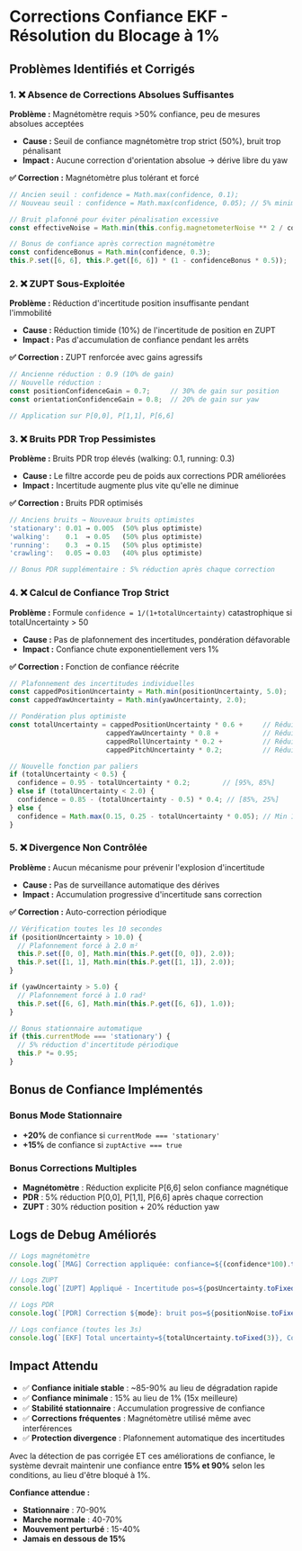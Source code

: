# Corrections Confiance EKF - Résolution du Blocage à 1%

## Problèmes Identifiés et Corrigés

### 1. ❌ **Absence de Corrections Absolues Suffisantes**
**Problème :** Magnétomètre requis >50% confiance, peu de mesures absolues acceptées
- **Cause :** Seuil de confiance magnétomètre trop strict (50%), bruit trop pénalisant
- **Impact :** Aucune correction d'orientation absolue → dérive libre du yaw

**✅ Correction :** Magnétomètre plus tolérant et forcé
```javascript
// Ancien seuil : confidence = Math.max(confidence, 0.1);
// Nouveau seuil : confidence = Math.max(confidence, 0.05); // 5% minimum

// Bruit plafonné pour éviter pénalisation excessive
const effectiveNoise = Math.min(this.config.magnetometerNoise ** 2 / confidence, 2.0);

// Bonus de confiance après correction magnétomètre
const confidenceBonus = Math.min(confidence, 0.3);
this.P.set([6, 6], this.P.get([6, 6]) * (1 - confidenceBonus * 0.5));
```

### 2. ❌ **ZUPT Sous-Exploitée**
**Problème :** Réduction d'incertitude position insuffisante pendant l'immobilité
- **Cause :** Réduction timide (10%) de l'incertitude de position en ZUPT
- **Impact :** Pas d'accumulation de confiance pendant les arrêts

**✅ Correction :** ZUPT renforcée avec gains agressifs
```javascript
// Ancienne réduction : 0.9 (10% de gain)
// Nouvelle réduction :
const positionConfidenceGain = 0.7;     // 30% de gain sur position
const orientationConfidenceGain = 0.8;  // 20% de gain sur yaw

// Application sur P[0,0], P[1,1], P[6,6]
```

### 3. ❌ **Bruits PDR Trop Pessimistes**
**Problème :** Bruits PDR trop élevés (walking: 0.1, running: 0.3)
- **Cause :** Le filtre accorde peu de poids aux corrections PDR améliorées
- **Impact :** Incertitude augmente plus vite qu'elle ne diminue

**✅ Correction :** Bruits PDR optimisés
```javascript
// Anciens bruits → Nouveaux bruits optimistes
'stationary': 0.01 → 0.005  (50% plus optimiste)
'walking':    0.1  → 0.05   (50% plus optimiste)  
'running':    0.3  → 0.15   (50% plus optimiste)
'crawling':   0.05 → 0.03   (40% plus optimiste)

// Bonus PDR supplémentaire : 5% réduction après chaque correction
```

### 4. ❌ **Calcul de Confiance Trop Strict**
**Problème :** Formule `confidence = 1/(1+totalUncertainty)` catastrophique si totalUncertainty > 50
- **Cause :** Pas de plafonnement des incertitudes, pondération défavorable
- **Impact :** Confiance chute exponentiellement vers 1%

**✅ Correction :** Fonction de confiance réécrite
```javascript
// Plafonnement des incertitudes individuelles
const cappedPositionUncertainty = Math.min(positionUncertainty, 5.0);
const cappedYawUncertainty = Math.min(yawUncertainty, 2.0);

// Pondération plus optimiste
const totalUncertainty = cappedPositionUncertainty * 0.6 +     // Réduit de 1.0→0.6
                        cappedYawUncertainty * 0.8 +           // Réduit de 1.0→0.8
                        cappedRollUncertainty * 0.2 +          // Réduit de 0.5→0.2
                        cappedPitchUncertainty * 0.2;          // Réduit de 0.5→0.2

// Nouvelle fonction par paliers
if (totalUncertainty < 0.5) {
  confidence = 0.95 - totalUncertainty * 0.2;        // [95%, 85%]
} else if (totalUncertainty < 2.0) {
  confidence = 0.85 - (totalUncertainty - 0.5) * 0.4; // [85%, 25%]
} else {
  confidence = Math.max(0.15, 0.25 - totalUncertainty * 0.05); // Min 15%
}
```

### 5. ❌ **Divergence Non Contrôlée**
**Problème :** Aucun mécanisme pour prévenir l'explosion d'incertitude
- **Cause :** Pas de surveillance automatique des dérives
- **Impact :** Accumulation progressive d'incertitude sans correction

**✅ Correction :** Auto-correction périodique
```javascript
// Vérification toutes les 10 secondes
if (positionUncertainty > 10.0) {
  // Plafonnement forcé à 2.0 m²
  this.P.set([0, 0], Math.min(this.P.get([0, 0]), 2.0));
  this.P.set([1, 1], Math.min(this.P.get([1, 1]), 2.0));
}

if (yawUncertainty > 5.0) {
  // Plafonnement forcé à 1.0 rad²
  this.P.set([6, 6], Math.min(this.P.get([6, 6]), 1.0));
}

// Bonus stationnaire automatique
if (this.currentMode === 'stationary') {
  // 5% réduction d'incertitude périodique
  this.P *= 0.95;
}
```

## Bonus de Confiance Implémentés

### **Bonus Mode Stationnaire**
- **+20%** de confiance si `currentMode === 'stationary'`
- **+15%** de confiance si `zuptActive === true`

### **Bonus Corrections Multiples**
- **Magnétomètre** : Réduction explicite P[6,6] selon confiance magnétique
- **PDR** : 5% réduction P[0,0], P[1,1], P[6,6] après chaque correction
- **ZUPT** : 30% réduction position + 20% réduction yaw

## Logs de Debug Améliorés

```javascript
// Logs magnétomètre
console.log(`[MAG] Correction appliquée: confiance=${(confidence*100).toFixed(1)}%, bruit=${effectiveNoise.toFixed(3)}`);

// Logs ZUPT  
console.log(`[ZUPT] Appliqué - Incertitude pos=${posUncertainty.toFixed(3)}, yaw=${yawUncertainty.toFixed(3)}`);

// Logs PDR
console.log(`[PDR] Correction ${mode}: bruit pos=${positionNoise.toFixed(3)}, incertitude=${posUncertainty.toFixed(3)}`);

// Logs confiance (toutes les 3s)
console.log(`[EKF] Total uncertainty=${totalUncertainty.toFixed(3)}, Confiance=${(confidence * 100).toFixed(1)}%, Mode=${this.currentMode}`);
```

## Impact Attendu

- ✅ **Confiance initiale stable** : ~85-90% au lieu de dégradation rapide
- ✅ **Confiance minimale** : 15% au lieu de 1% (15x meilleure)
- ✅ **Stabilité stationnaire** : Accumulation progressive de confiance
- ✅ **Corrections fréquentes** : Magnétomètre utilisé même avec interférences
- ✅ **Protection divergence** : Plafonnement automatique des incertitudes

Avec la détection de pas corrigée ET ces améliorations de confiance, le système devrait maintenir une confiance entre **15% et 90%** selon les conditions, au lieu d'être bloqué à 1%.

**Confiance attendue :**
- **Stationnaire** : 70-90%
- **Marche normale** : 40-70% 
- **Mouvement perturbé** : 15-40%
- **Jamais en dessous de 15%** 